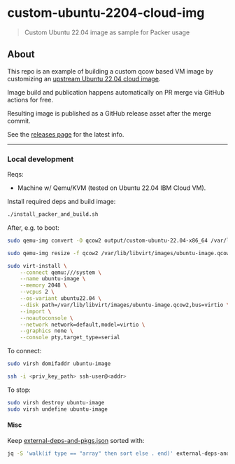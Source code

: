 # custom-ubuntu-2204-cloud-img

> Custom Ubuntu 22.04 image as sample for Packer usage

## About

This repo is an example of building a custom qcow based VM image by customizing
an [upstream Ubuntu 22.04 cloud image](https://cloud-images.ubuntu.com/releases/22.04/).

Image build and publication happens automatically on PR merge via GitHub actions
for free.

Resulting image is published as a GitHub release asset after the merge commit.

See the [releases page](https://github.com/codeplox-dev/custom-ubuntu-2204-cloud-img/releases)
for the latest info.

---

### Local development

Reqs:

- Machine w/ Qemu/KVM (tested on Ubuntu 22.04 IBM Cloud VM).

Install required deps and build image:

```bash
./install_packer_and_build.sh
```

After, e.g. to boot:

```bash
sudo qemu-img convert -O qcow2 output/custom-ubuntu-22.04-x86_64 /var/lib/libvirt/images/ubuntu-image.qcow2

sudo qemu-img resize -f qcow2 /var/lib/libvirt/images/ubuntu-image.qcow2 32G

sudo virt-install \
    --connect qemu:///system \
    --name ubuntu-image \
    --memory 2048 \
    --vcpus 2 \
    --os-variant ubuntu22.04 \
    --disk path=/var/lib/libvirt/images/ubuntu-image.qcow2,bus=virtio \
    --import \
    --noautoconsole \
    --network network=default,model=virtio \
    --graphics none \
    --console pty,target_type=serial
```

To connect:

```bash
sudo virsh domifaddr ubuntu-image

ssh -i <priv_key_path> ssh-user@<addr>
```

To stop:

```bash
sudo virsh destroy ubuntu-image
sudo virsh undefine ubuntu-image
```

#### Misc

Keep [external-deps-and-pkgs.json](./external-deps-and-pkgs.json) sorted with:

```bash
jq -S 'walk(if type == "array" then sort else . end)' external-deps-and-pkgs.json > temp.json && mv temp.json external-deps-and-pkgs.json
```
